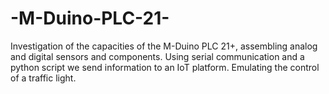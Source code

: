 # -M-Duino-PLC-21-
Investigation of the capacities of the M-Duino PLC 21+, assembling analog and digital sensors and components. Using serial communication and a python script we send information to an IoT platform. Emulating the control of a traffic light.
